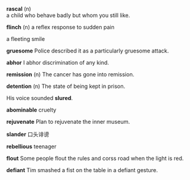 **rascal** (n)  
a child who behave badly but whom you still like.

**flinch** (n)
a reflex response to sudden pain

a fleeting smile

**gruesome**  Police described it as a particularly gruesome attack.

**abhor** I abhor discrimination of any kind.

**remission** (n) The cancer has gone into remission.  

**detention** (n) The state of being kept in prison.

His voice sounded **slured**.

**abominable** cruelty

**rejuvenate** Plan to rejuvenate the inner museum.  

**slander** 口头诽谤 

**rebellious** teenager

**flout** Some people flout the rules and corss road when the light is red.

**defiant** Tim smashed a fist on the table in a defiant gesture.  